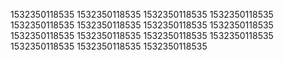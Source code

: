 1532350118535
1532350118535
1532350118535
1532350118535
1532350118535
1532350118535
1532350118535
1532350118535
1532350118535
1532350118535
1532350118535
1532350118535
1532350118535
1532350118535
1532350118535